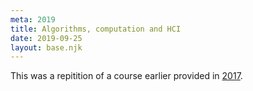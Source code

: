 ```yaml
---
meta: 2019
title: Algorithms, computation and HCI
date: 2019-09-25
layout: base.njk
--- 
```


This was a repitition of a course earlier provided in [2017](/taught/algorithms-computation-and-hci/).